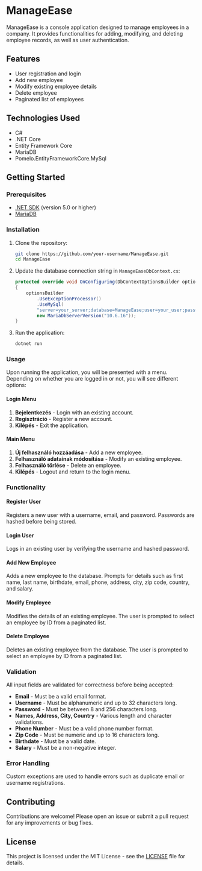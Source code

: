 # ManageEase

ManageEase is a console application designed to manage employees in a company. It provides functionalities for adding, modifying, and deleting employee records, as well as user authentication.

## Features

- User registration and login
- Add new employee
- Modify existing employee details
- Delete employee
- Paginated list of employees

## Technologies Used

- C#
- .NET Core
- Entity Framework Core
- MariaDB
- Pomelo.EntityFrameworkCore.MySql

## Getting Started

### Prerequisites

- [.NET SDK](https://dotnet.microsoft.com/download) (version 5.0 or higher)
- [MariaDB](https://mariadb.org/download/)

### Installation

1. Clone the repository:
    ```sh
    git clone https://github.com/your-username/ManageEase.git
    cd ManageEase
    ```

2. Update the database connection string in `ManageEaseDbContext.cs`:
    ```csharp
    protected override void OnConfiguring(DbContextOptionsBuilder optionsBuilder)
    {
        optionsBuilder
            .UseExceptionProcessor()
            .UseMySql(
            "server=your_server;database=ManageEase;user=your_user;password=your_password;port=3306",
            new MariaDbServerVersion("10.6.16"));
    }
    ```

3. Run the application:
    ```sh
    dotnet run
    ```

### Usage

Upon running the application, you will be presented with a menu. Depending on whether you are logged in or not, you will see different options:

#### Login Menu

1. **Bejelentkezés** - Login with an existing account.
2. **Regisztráció** - Register a new account.
3. **Kilépés** - Exit the application.

#### Main Menu

1. **Új felhasználó hozzáadása** - Add a new employee.
2. **Felhasználó adatainak módosítása** - Modify an existing employee.
3. **Felhasználó törlése** - Delete an employee.
4. **Kilépés** - Logout and return to the login menu.

### Functionality

#### Register User

Registers a new user with a username, email, and password. Passwords are hashed before being stored.

#### Login User

Logs in an existing user by verifying the username and hashed password.

#### Add New Employee

Adds a new employee to the database. Prompts for details such as first name, last name, birthdate, email, phone, address, city, zip code, country, and salary.

#### Modify Employee

Modifies the details of an existing employee. The user is prompted to select an employee by ID from a paginated list.

#### Delete Employee

Deletes an existing employee from the database. The user is prompted to select an employee by ID from a paginated list.

### Validation

All input fields are validated for correctness before being accepted:
- **Email** - Must be a valid email format.
- **Username** - Must be alphanumeric and up to 32 characters long.
- **Password** - Must be between 8 and 256 characters long.
- **Names, Address, City, Country** - Various length and character validations.
- **Phone Number** - Must be a valid phone number format.
- **Zip Code** - Must be numeric and up to 16 characters long.
- **Birthdate** - Must be a valid date.
- **Salary** - Must be a non-negative integer.

### Error Handling

Custom exceptions are used to handle errors such as duplicate email or username registrations.

## Contributing

Contributions are welcome! Please open an issue or submit a pull request for any improvements or bug fixes.

## License

This project is licensed under the MIT License - see the [LICENSE](LICENSE) file for details.

